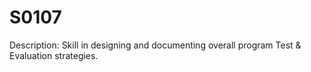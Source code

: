 # S0107
Description: Skill in designing and documenting overall program Test & Evaluation strategies.
